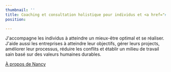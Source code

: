 ```yaml
---
thumbnail: ''
title: Coaching et consultation holistique pour individus et <a href="#">entreprises</a>
position: 

---
```

J'accompagne les individus à atteindre un mieux-être optimal et se réaliser. J'aide aussi les entreprises à atteindre leur objectifs, gérer leurs projects, améliorer leur processus, réduire les conflits et établir un milieu de travail sain basé sur des valeurs humaines durables.

<a href="/a-propos">À propos de Nancy</a>